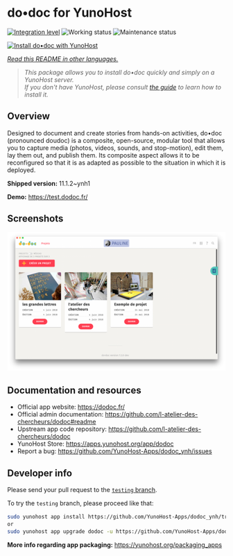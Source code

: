 <!--
N.B.: This README was automatically generated by <https://github.com/YunoHost/apps/tree/master/tools/readme_generator>
It shall NOT be edited by hand.
-->

# do•doc for YunoHost

[![Integration level](https://dash.yunohost.org/integration/dodoc.svg)](https://ci-apps.yunohost.org/ci/apps/dodoc/) ![Working status](https://ci-apps.yunohost.org/ci/badges/dodoc.status.svg) ![Maintenance status](https://ci-apps.yunohost.org/ci/badges/dodoc.maintain.svg)

[![Install do•doc with YunoHost](https://install-app.yunohost.org/install-with-yunohost.svg)](https://install-app.yunohost.org/?app=dodoc)

*[Read this README in other languages.](./ALL_README.md)*

> *This package allows you to install do•doc quickly and simply on a YunoHost server.*  
> *If you don't have YunoHost, please consult [the guide](https://yunohost.org/install) to learn how to install it.*

## Overview

Designed to document and create stories from hands-on activities, do•doc (pronounced doudoc) is a composite, open-source, modular tool that allows you to capture media (photos, videos, sounds, and stop-motion), edit them, lay them out, and publish them. Its composite aspect allows it to be reconfigured so that it is as adapted as possible to the situation in which it is deployed.

**Shipped version:** 11.1.2~ynh1

**Demo:** <https://test.dodoc.fr/>

## Screenshots

![Screenshot of do•doc](./doc/screenshots/screenshot.png)

## Documentation and resources

- Official app website: <https://dodoc.fr/>
- Official admin documentation: <https://github.com/l-atelier-des-chercheurs/dodoc#readme>
- Upstream app code repository: <https://github.com/l-atelier-des-chercheurs/dodoc>
- YunoHost Store: <https://apps.yunohost.org/app/dodoc>
- Report a bug: <https://github.com/YunoHost-Apps/dodoc_ynh/issues>

## Developer info

Please send your pull request to the [`testing` branch](https://github.com/YunoHost-Apps/dodoc_ynh/tree/testing).

To try the `testing` branch, please proceed like that:

```bash
sudo yunohost app install https://github.com/YunoHost-Apps/dodoc_ynh/tree/testing --debug
or
sudo yunohost app upgrade dodoc -u https://github.com/YunoHost-Apps/dodoc_ynh/tree/testing --debug
```

**More info regarding app packaging:** <https://yunohost.org/packaging_apps>
